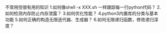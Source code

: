 不常用但很有用的知识
1.如何像shell -x XXX.sh 一样跟踪每一行python代码？
2.如何检测内存防止内存泄露？
3.如何优化性能？
4.python3内置库的分类与基本功能
5.如何正确的构造无限迭代器、生成器？
6.如何无限递归函数，修改递归深度？
